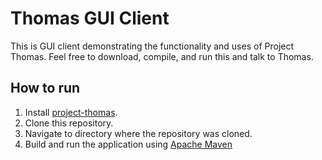 # Thomas GUI Client
This is GUI client demonstrating the functionality and uses of Project Thomas. Feel free to download, compile, and run this and talk to Thomas.

## How to run
1. Install [project-thomas](https://github.com/mxtt-mmxix/project-thomas).
2. Clone this repository.
3. Navigate to directory where the repository was cloned.
4. Build and run the application using [Apache Maven](https://maven.apache.org/download.cgi)
